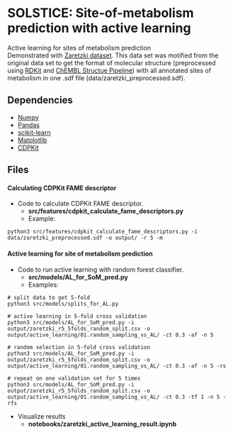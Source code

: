 SOLSTICE: Site-of-metabolism prediction with active learning
==============================

Active learning for sites of metabolism prediction  
Demonstrated with [Zaretzki dataset](https://doi.org/10.1021/ci400518g). This data set was motified from the original data set to get the format of molecular structure (preprocessed using [RDKit](https://www.rdkit.org/) and [ChEMBL Structue Pipeline](https://github.com/chembl/ChEMBL_Structure_Pipeline)) with all annotated sites of metabolism in one .sdf file (data/zaretzki_preprocessed.sdf). 

## Dependencies
* [Numpy](https://numpy.org/)
* [Pandas](https://github.com/pandas-dev/pandas)
* [scikit-learn](https://scikit-learn.org/stable/)
* [Matplotlib](https://matplotlib.org/)
* [CDPKit](https://cdpkit.org/)

## Files 
#### Calculating CDPKit FAME descriptor
- Code to calculate CDPKit FAME descriptor.
    - **src/features/cdpkit_calculate_fame_descriptors.py** 
    - Example: 
```commandline
python3 src/features/cdpkit_calculate_fame_descriptors.py -i data/zaretzki_preprocessed.sdf -o output/ -r 5 -m
```

#### Active learning for site of metabolism prediction
- Code to run active learning with random forest classifier. 
    - **src/models/AL_for_SoM_pred.py** 
    - Examples: 
```commandline
# split data to get 5-fold
python3 src/models/splits_for_AL.py
```

```commandline
# active learning in 5-fold cross validation
python3 src/models/AL_for_SoM_pred.py -i output/zaretzki_r5_5folds_random_split.csv -o output/active_learning/01.random_sampling_vs_AL/ -ct 0.3 -af -n 5 
```  

```commandline
# random selection in 5-fold cross validation
python3 src/models/AL_for_SoM_pred.py -i output/zaretzki_r5_5folds_random_split.csv -o output/active_learning/01.random_sampling_vs_AL/ -ct 0.3 -af -n 5 -rs
```  

```commandline
# repeat on one validation set for 5 times
python3 src/models/AL_for_SoM_pred.py -i output/zaretzki_r5_5folds_random_split.csv -o output/active_learning/01.random_sampling_vs_AL/ -ct 0.3 -tf 1 -n 5 -rfs
```

 - Visualize results
    - **notebooks/zaretzki_active_learning_result.ipynb** 

